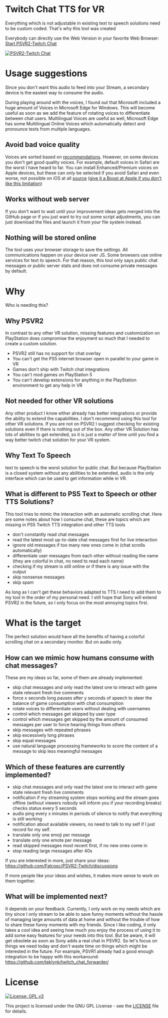 # Twitch Chat TTS for VR

Everything which is not adjustable in existing text to speech solutions need to be custom coded. That's why this tool was created

Everybody can directly use the Web Version in your favorite Web Browser:
[Start PSVR2-Twitch Chat](https://falcosc.github.io/PSVR2-Twitch/)

[![PSVR2-Twitch Chat](preview.png)](https://falcosc.github.io/PSVR2-Twitch/)

# Usage suggestions
Since you don't want this audio to feed into your Stream, a secondary device is the easiest way to consume the audio.

During playing around with the voices, I found out that Microsoft included a huge amount of Voices in Microsoft Edge for Windows.
This will become useful as soon as we add the feature of rotating voices to differentiate between chat users.
Multilingual Voices are useful as well, Microsoft Edge has some Multilingual Online Voices which automatically detect and pronounce texts from multiple languages.

## Avoid bad voice quality
Voices are sorted based on [recommendations](https://github.com/HadrienGardeur/web-speech-recommended-voices). However, on some devices you don't get good quality voices.
For example, default voices in Safari are the worst I have heard to far. You can install Enhanced/Premium voices on Apple devices, but these can only be selected if you avoid Safari and even worse, not possible on iOS at all [source](https://github.com/HadrienGardeur/web-speech-recommended-voices/issues/19) ([give it a Boost at Apple if you don't like this limitation](https://developer.apple.com/forums/thread/723503))

## Works without web server
If you don't want to wait until your improvement ideas gets merged into the GitHub page or if you just want to try out some script adjustments, you can just download the files and launch it from your file system instead.

## Nothing will be stored online
The tool uses your browser storage to save the settings. All communications happen on your device over JS. Some browsers use online services for text to speech. For that reason, this tool only says public chat messages or public server stats and does not consume private messages by default.

# Why

Who is needing this?

## Why PSVR2
In contrast to any other VR solution, missing features and customization on PlayStation does compromise the enjoyment so much that I needed to create a custom solution.
- PSVR2 still has no support for chat overlay
- You can't get the PS5 internet browser open in parallel to your game in VR
- Games don't ship with Twitch chat integrations
- You can't mod games on PlayStation 5
- You can't develop extensions for anything in the PlayStation environment to get any help in VR

## Not needed for other VR solutions
Any other product I know either already has better integrations or provide the ability to extend the capabilities.
I don't recommend using this tool for other VR solutions. If you are not on PSVR2 I suggest checking for existing solutions even if there is nothing out of the box. Any other VR Solution has lots of abilities to get extended, so it is just a matter of time until you find a way better twitch chat solution for your VR system.

## Why Text To Speech
text to speech is the worst solution for public chat. But because PlayStation is a closed system without any abilities to be extended, audio is the only interface which can be used to get information while in VR.

## What is different to PS5 Text to Speech or other TTS Solutions?
This tool tries to mimic the interaction with an automatic scrolling chat. 
Here are some notes about how I consume chat, these are topics which are missing in PS5 Twitch TTS integration and other TTS tools
- don't constantly read chat messages
- read the latest most up-to-date chat messages first for live interaction
- ignore old messages if too many new ones come in (chat scrolls automatically)
- differentiate user messages from each other without reading the name (they are colorful in chat, no need to read each name)
- checking if my stream is still online or if there is any issue with the output
- skip nonsense messages
- skip spam

As long as I can't get these behaviors adapted to TTS I need to add them to my tool in the order of my personal need.
I still hope that Sony will extend PSVR2 in the future, so I only focus on the most annoying topics first.

# What is the target

The perfect solution would have all the benefits of having a colorful scrolling chat on a secondary monitor. But on audio only.

## How can we mimic how humans consume with chat messages?
These are my ideas so far, some of them are already implemented:
- skip chat messages and only read the latest one to interact with game state relevant fresh live comments
- force x seconds long pauses after y seconds of speech to steer the balance of game consumption with chat consumption
- rotate voices to differentiate users without dealing with usernames
- control which messages get skipped by user type
- control which messages get skipped by the amount of consumed messages per user to force hearing things from others
- skip messages with repeated phrases
- skip excessively long phrases
- skip equal messages
- use natural language processing frameworks to score the content of a message to skip less meaningful messages

## Which of these features are currently implemented?
- skip chat messages and only read the latest one to interact with game state relevant fresh live comments
- notification if my streaming system stops working and the stream goes offline (without viewers nobody will inform you if your recording breaks) checks status every 5 seconds
- audio ping every x minutes in periods of silence to notify that everything is still working
- notification about available viewers, no need to talk to my self if I just record for my self.
- translate only one emoji per message
- translate only one emote per message
- read skipped messages most recent first, if no new ones come in
- stop reading large messages after 40s

If you are interested in more, just share your ideas:
https://github.com/Falcosc/PSVR2-Twitch/discussions

If more people like your ideas and wishes, it makes more sense to work on them together.

## What will be implemented next?
It depends on your feedback. Currently, I only work on my needs which are tiny since I only stream to be able to save funny moments without the hassle of managing large amounts of data at home and without the trouble of how to share these funny moments with my friends.
Since I like coding, it only takes a cool idea and seeing how much you enjoy the process of using it to add some easy features for your needs into this tool.
But be aware, it will get obsolete as soon as Sony adds a real chat in PSVR2. So let's focus on things we need today and don't waste time on things which might be interested in the future.
For example, PSVR1 already had a good enough integration to be happy with this workaround: https://github.com/teklynk/twitch_chat_forwarder/

# License

[![License: GPL v3](https://img.shields.io/badge/License-GPL%20v3-blue.svg)](https://www.gnu.org/licenses/gpl-3.0)

This project is licensed under the GNU GPL License - see the [LICENSE](LICENSE) file for details.
